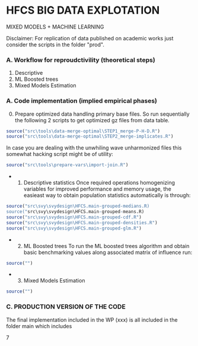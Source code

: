 # HFCS BIG DATA EXPLOTATION
 MIXED MODELS + MACHINE LEARNING

Disclaimer: For replication of data published on academic works just consider the scripts in the folder "prod".

### A. Workflow for reproudctivility (theoretical steps)

1. Descriptive
2. ML Boosted trees
3. Mixed Models Estimation

### A. Code implementation (implied empirical phases)

0. Prepare optimized data handling primary base files. So run sequentially the following 2 scripts to get optimized gz files from data table.

```r
source("src\tools\data-merge-optimal\STEP1_merge-P-H-D.R")
source("src\tools\data-merge-optimal\STEP2_merge-implicates.R")
```
In case you are dealing with the unwhiling wave unharmonized files this somewhat hacking script might be of utility:

```r
source("src\tools\prepare-vars\import-join.R")
```

- 1. Descriptive statistics
Once required operations homogenizing variables for improved performance and memory usage, the easieast way to obtain population statistics automatically is through:

```r
source("src\svy\svydesign\HFCS.main-grouped-medians.R)
source("src\svy\svydesign\HFCS.main-grouped-means.R)
source("src\svy\svydesign\HFCS.main-grouped-cdf.R")
source("src\svy\svydesign\HFCS.main-grouped-densities.R")
source("src\svy\svydesign\HFCS.main-grouped-glm.R")
```

- 2. ML Boosted trees
To run the ML boosted trees algorithm and obtain basic benchmarking values along associated matrix of influence run:

```r
source("")
```

- 3. Mixed Models Estimation

```r
source("")
```

### C. PRODUCTION VERSION OF THE CODE

The final implementation included in the WP (xxx) is all included in the folder main which includes

7